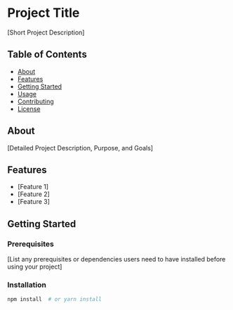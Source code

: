 # Project Title

[Short Project Description]

## Table of Contents
- [About](#about)
- [Features](#features)
- [Getting Started](#getting-started)
- [Usage](#usage)
- [Contributing](#contributing)
- [License](#license)

## About

[Detailed Project Description, Purpose, and Goals]

## Features

- [Feature 1]
- [Feature 2]
- [Feature 3]

## Getting Started

### Prerequisites

[List any prerequisites or dependencies users need to have installed before using your project]

### Installation

```bash
npm install  # or yarn install
